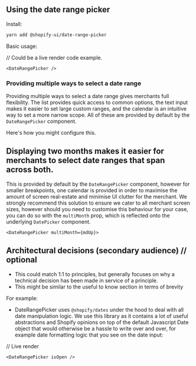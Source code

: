 ## Using the date range picker

Install:

```bash
yarn add @shopify-ui/date-range-picker
```

Basic usage:

// Could be a live render code example.

```tsx
<DateRangePicker />
```

### Providing multiple ways to select a date range

Providing multiple ways to select a date range gives merchants full flexibility. The list provides quick access to common options, the text input makes it easier to set large custom ranges, and the calendar is an intuitive way to set a more narrow scope. All of these are provided by default by the `DateRangePicker` component.

Here's how you might configure this.

## Displaying two months makes it easier for merchants to select date ranges that span across both.

This is provided by default by the `DateRangePicker` component, however for smaller breakpoints, one calendar is provided in order to maximise the amount of screen real-estate and minimise UI clutter for the merchant. We strongly recommend this solution to ensure we cater to all merchant screen sizes, however should you need to customise this behaviour for your case, you can do so with the `multiMonth` prop, which is reflected onto the underlying `DatePicker` component.

```tsx
<DateRangePicker multiMonth={mdUp}>
```

## Architectural decisions (secondary audience) // optional

- This could match 1:1 to principles, but generally focuses on why a technical decision has been made in service of a principle.
- This might be similar to the useful to know section in terms of brevity

For example:

- DateRangePicker uses `@shopify/dates` under the hood to deal with all date manipulation logic. We use this library as it contains a lot of useful abstractions and Shopify opinions on top of the default Javascript Date object that would otherwise be a hassle to write over and over, for example date formatting logic that you see on the date input:

// Live render

```tsx
<DateRangePicker isOpen />
```
